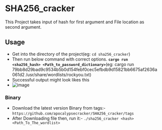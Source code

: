 # SHA256_cracker
This Project takes input of hash for first argument and File location as second argument.
## Usage
- Get into the directory of the project(eg: `cd sha256_cracker`)
- Then run below command with correct options.
**`cargo run <sha256_hash> <Path_to_password_dictionary>`**(eg: cargo run 79bb8d29bad9c9534b5b0d154febf0cec5efbdb9d15821bb6675af2636a061d2 /usr/share/wordlists/rockyou.txt)
- Successful output might look likes this
- ![image](https://github.com/user-attachments/assets/cf13f716-801e-49aa-bc51-ba1e8bb7997a)
### Binary
- Download the latest version  Binary from tags:- `https://github.com/apocalypsecracker/SHA256_cracker/tags`
- After Downloading file then, run it:- `./sha256_cracker <hash> <Path_To_The_wordlist>`

 
